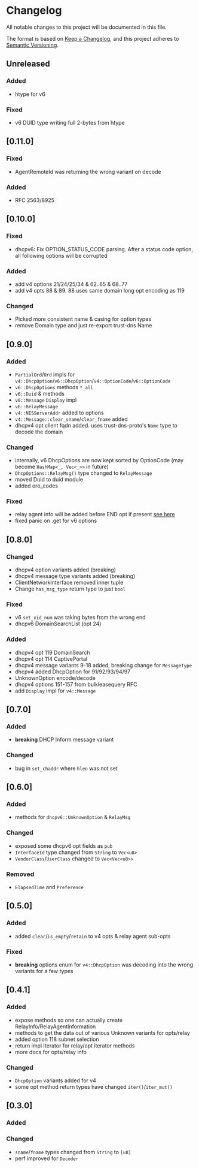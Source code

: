 # Changelog

All notable changes to this project will be documented in this file.

The format is based on [Keep a Changelog](https://keepachangelog.com/en/1.0.0/),
and this project adheres to [Semantic Versioning](https://semver.org/spec/v2.0.0.html).

## Unreleased

### Added

- htype for v6

### Fixed

- v6 DUID type writing full 2-bytes from htype

## [0.11.0]

### Fixed
- AgentRemoteId was returning the wrong variant on decode

### Added
- RFC 2563/8925 

## [0.10.0]

### Fixed

- dhcpv6: Fix OPTION_STATUS_CODE parsing. After a status code option, all following options will be corrupted

### Added

- add v4 options 21/24/25/34 & 62..65 & 68..77
- add v4 opts 88 & 89. 88 uses same domain long opt encoding as 119

### Changed

- Picked more consistent name & casing for option types
- remove Domain type and just re-export trust-dns Name

## [0.9.0]

### Added

- `PartialOrd`/`Ord` impls for `v4::DhcpOption`/`v6::DhcpOption`/`v4::OptionCode`/`v6::OptionCode`
- `v6::DhcpOptions` methods `*_all`
- `v6::Duid` & methods
- `v6::Message` `Display` impl
- `v6::RelayMessage`
- `v4::NISServerAddr` added to options
- `v4::Message::clear_sname`/`clear_fname` added
- dhcpv4 opt client fqdn added. uses trust-dns-proto's `Name` type to decode the domain

### Changed

- internally, v6 DhcpOptions are now kept sorted by OptionCode (may become `HashMap<_, Vec<_>>` in future)
- `DhcpOptions::RelayMsg()` type changed to `RelayMessage`
- moved Duid to duid module
- added oro_codes

### Fixed

- relay agent info will be added before END opt if present [see here](https://datatracker.ietf.org/doc/html/rfc3046#section-2.1)
- fixed panic on .get for v6 options

## [0.8.0]

### Changed

- dhcpv4 option variants added (breaking)
- dhcpv4 message type variants added (breaking)
- ClientNetworkInterface removed inner tuple
- Change `has_msg_type` return type to just `bool`

### Fixed

- v6 `set_xid_num` was taking bytes from the wrong end
- dhcpv6 DomainSearchList (opt 24)

### Added

- dhcpv4 opt 119 DomainSearch
- dhcpv4 opt 114 CaptivePortal
- dhcpv4 message variants 9-18 added, breaking change for `MessageType`
- dhcpv4 added DhcpOption for 91/92/93/94/97
- UnknownOption encode/decode
- dhcpv4 options 151-157 from bulkleasequery RFC
- add `Display` impl for `v4::Message`

## [0.7.0]

### Added

- **breaking** DHCP Inform message variant

### Changed

- bug in `set_chaddr` where `hlen` was not set

## [0.6.0]

### Added

- methods for `dhcpv6::UnknownOption` & `RelayMsg`

### Changed

- exposed some dhcpv6 opt fields as `pub`
- `InterfaceId` type changed from `String` to `Vec<u8>`
- `VendorClass`/`UserClass` changed to `Vec<Vec<u8>>`

### Removed

- `ElapsedTime` and `Preference`

## [0.5.0]

### Added

- added `clear`/`is_empty`/`retain` to v4 opts & relay agent sub-opts

### Fixed

- **breaking** options enum for `v4::DhcpOption` was decoding into the wrong variants for a few types

## [0.4.1]

### Added

- expose methods so one can actually create RelayInfo/RelayAgentInformation
- methods to get the data out of various Unknown variants for opts/relay
- added option 118 subnet selection
- return impl Iterator for relay/opt iterator methods
- more docs for opts/relay info

### Changed

- `DhcpOption` variants added for v4
- some opt method return types have changed `iter()`/`iter_mut()`

## [0.3.0]

### Added

### Changed

- `sname`/`fname` types changed from `String` to `[u8]`
- perf improved for `Decoder`
